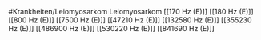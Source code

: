 #Krankheiten/Leiomyosarkom
Leiomyosarkom
[[170 Hz (E)]]
[[180 Hz (E)]]
[[800 Hz (E)]]
[[7500 Hz (E)]]
[[47210 Hz (E)]]
[[132580 Hz (E)]]
[[355230 Hz (E)]]
[[486900 Hz (E)]]
[[530220 Hz (E)]]
[[841690 Hz (E)]]